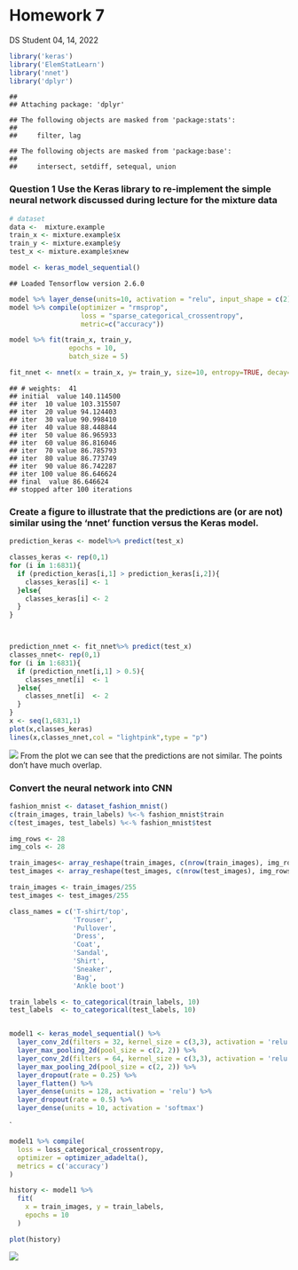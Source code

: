 Homework 7
================
DS Student
04, 14, 2022

``` r
library('keras')
library('ElemStatLearn')
library('nnet')
library('dplyr')
```

    ## 
    ## Attaching package: 'dplyr'

    ## The following objects are masked from 'package:stats':
    ## 
    ##     filter, lag

    ## The following objects are masked from 'package:base':
    ## 
    ##     intersect, setdiff, setequal, union

### Question 1 Use the Keras library to re-implement the simple neural network discussed during lecture for the mixture data

``` r
# dataset
data <-  mixture.example
train_x <- mixture.example$x
train_y <- mixture.example$y
test_x <- mixture.example$xnew
```

``` r
model <- keras_model_sequential()
```

    ## Loaded Tensorflow version 2.6.0

``` r
model %>% layer_dense(units=10, activation = "relu", input_shape = c(2))%>% layer_dense(units =2, activation = "softmax") 
model %>% compile(optimizer = "rmsprop", 
                  loss = "sparse_categorical_crossentropy",  
                  metric=c("accuracy"))
```

``` r
model %>% fit(train_x, train_y,
               epochs = 10, 
               batch_size = 5)
```

``` r
fit_nnet <- nnet(x = train_x, y= train_y, size=10, entropy=TRUE, decay=0.02) 
```

    ## # weights:  41
    ## initial  value 140.114500 
    ## iter  10 value 103.315507
    ## iter  20 value 94.124403
    ## iter  30 value 90.998410
    ## iter  40 value 88.448844
    ## iter  50 value 86.965933
    ## iter  60 value 86.816046
    ## iter  70 value 86.785793
    ## iter  80 value 86.773749
    ## iter  90 value 86.742287
    ## iter 100 value 86.646624
    ## final  value 86.646624 
    ## stopped after 100 iterations

### Create a figure to illustrate that the predictions are (or are not) similar using the ‘nnet’ function versus the Keras model.

``` r
prediction_keras <- model%>% predict(test_x)

classes_keras <- rep(0,1)
for (i in 1:6831){
  if (prediction_keras[i,1] > prediction_keras[i,2]){
    classes_keras[i] <- 1
  }else{
    classes_keras[i] <- 2
  }
}



prediction_nnet <- fit_nnet%>% predict(test_x)
classes_nnet<- rep(0,1)
for (i in 1:6831){
  if (prediction_nnet[i,1] > 0.5){
    classes_nnet[i]  <- 1
  }else{
    classes_nnet[i]  <- 2
  }
}
x <- seq(1,6831,1)
plot(x,classes_keras)
lines(x,classes_nnet,col = "lightpink",type = "p")
```

![](Untitled_files/figure-gfm/unnamed-chunk-6-1.png)<!-- --> From the
plot we can see that the predictions are not similar. The points don’t
have much overlap.

### Convert the neural network into CNN

``` r
fashion_mnist <- dataset_fashion_mnist()
c(train_images, train_labels) %<-% fashion_mnist$train
c(test_images, test_labels) %<-% fashion_mnist$test

img_rows <- 28
img_cols <- 28

train_images<- array_reshape(train_images, c(nrow(train_images), img_rows, img_cols, 1))
test_images <- array_reshape(test_images, c(nrow(test_images), img_rows, img_cols, 1))

train_images <- train_images/255
test_images <- test_images/255

class_names = c('T-shirt/top',
                'Trouser',
                'Pullover',
                'Dress',
                'Coat', 
                'Sandal',
                'Shirt',
                'Sneaker',
                'Bag',
                'Ankle boot')

train_labels <- to_categorical(train_labels, 10)
test_labels  <- to_categorical(test_labels, 10)


model1 <- keras_model_sequential() %>%
  layer_conv_2d(filters = 32, kernel_size = c(3,3), activation = 'relu', input_shape = c(28,28,1)) %>% 
  layer_max_pooling_2d(pool_size = c(2, 2)) %>% 
  layer_conv_2d(filters = 64, kernel_size = c(3,3), activation = 'relu') %>% 
  layer_max_pooling_2d(pool_size = c(2, 2)) %>% 
  layer_dropout(rate = 0.25) %>% 
  layer_flatten() %>% 
  layer_dense(units = 128, activation = 'relu') %>% 
  layer_dropout(rate = 0.5) %>% 
  layer_dense(units = 10, activation = 'softmax')
```

\`

``` r
model1 %>% compile(
  loss = loss_categorical_crossentropy,
  optimizer = optimizer_adadelta(),
  metrics = c('accuracy')
)

history <- model1 %>% 
  fit(
    x = train_images, y = train_labels,
    epochs = 10
  )
```

``` r
plot(history)
```

![](Untitled_files/figure-gfm/unnamed-chunk-9-1.png)<!-- -->
